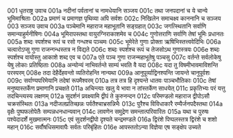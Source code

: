 001	धृतराष्ट्र उवाच
001a	नदीनां पर्वतानां च नामधेयानि सञ्जय
001c	तथा जनपदानां च ये चान्ये भूमिमाश्रिताः
002a	प्रमाणं च प्रमाणज्ञ पृथिव्या अपि सर्वशः
002c	निखिलेन समाचक्ष्व काननानि च सञ्जय
003	सञ्जय उवाच
003a	पञ्चेमानि महाराज महाभूतानि सङ्ग्रहात्
003c	जगत्स्थितानि सर्वाणि समान्याहुर्मनीषिणः
004a	भूमिरापस्तथा वायुरग्निराकाशमेव च
004c	गुणोत्तराणि सर्वाणि तेषां भूमिः प्रधानतः
005a	शब्दः स्पर्शश्च रूपं च रसो गन्धश्च पञ्चमः
005c	भूमेरेते गुणाः प्रोक्ता ऋषिभिस्तत्त्ववेदिभिः
006a	चत्वारोऽप्सु गुणा राजन्गन्धस्तत्र न विद्यते
006c	शब्दः स्पर्शश्च रूपं च तेजसोऽथ गुणास्त्रयः
006e	शब्दः स्पर्शश्च वायोस्तु आकाशे शब्द एव च
007a	एते पञ्च गुणा राजन्महाभूतेषु पञ्चसु
007c	वर्तन्ते सर्वलोकेषु येषु लोकाः प्रतिष्ठिताः
008a	अन्योन्यं नाभिवर्तन्ते साम्यं भवति वै यदा
008c	यदा तु विषमीभावमाविशन्ति परस्परम्
008e	तदा देहैर्देहवन्तो व्यतिरोहन्ति नान्यथा
009a	आनुपूर्व्याद्विनश्यन्ति जायन्ते चानुपूर्वशः
009c	सर्वाण्यपरिमेयानि तदेषां रूपमैश्वरम्
010a	तत्र तत्र हि दृश्यन्ते धातवः पाञ्चभौतिकाः
010c	तेषां मनुष्यास्तर्केण प्रमाणानि प्रचक्षते
011a	अचिन्त्याः खलु ये भावा न तांस्तर्केण साधयेत्
011c	प्रकृतिभ्यः परं यत्तु तदचिन्त्यस्य लक्षणम्
012a	सुदर्शनं प्रवक्ष्यामि द्वीपं ते कुरुनन्दन
012c	परिमण्डलो महाराज द्वीपोऽसौ चक्रसंस्थितः
013a	नदीजलप्रतिच्छन्नः पर्वतैश्चाभ्रसन्निभैः
013c	पुरैश्च विविधाकारै रम्यैर्जनपदैस्तथा
014a	वृक्षैः पुष्पफलोपेतैः सम्पन्नधनधान्यवान्
014c	लावणेन समुद्रेण समन्तात्परिवारितः
015a	यथा च पुरुषः पश्येदादर्शे मुखमात्मनः
015c	एवं सुदर्शनद्वीपो दृश्यते चन्द्रमण्डले
016a	द्विरंशे पिप्पलस्तत्र द्विरंशे च शशो महान्
016c	सर्वौषधिसमावापैः सर्वतः परिबृंहितः
016e	आपस्ततोऽन्या विज्ञेया एष सङ्क्षेप उच्यते
